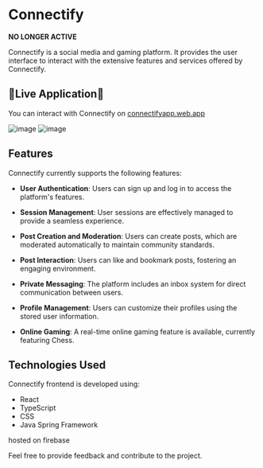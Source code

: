# Connectify
**NO LONGER ACTIVE** 

Connectify is a social media and gaming platform. It provides the user interface to interact with the extensive features and services offered by Connectify.

## 🎉Live Application🎉

You can interact with Connectify on [connectifyapp.web.app](https://connectifyapp.web.app)

![image](https://github.com/noahgsolomon/Connectify/assets/111200060/2da2a1e1-c800-400b-8585-4fd70d8ee967)
![image](https://github.com/noahgsolomon/Connectify/assets/111200060/220e1168-b816-4980-8cd4-c831e959c74c)


## Features

Connectify currently supports the following features:

- **User Authentication**: Users can sign up and log in to access the platform's features.

- **Session Management**: User sessions are effectively managed to provide a seamless experience.

- **Post Creation and Moderation**: Users can create posts, which are moderated automatically to maintain community standards.

- **Post Interaction**: Users can like and bookmark posts, fostering an engaging environment.

- **Private Messaging**: The platform includes an inbox system for direct communication between users.

- **Profile Management**: Users can customize their profiles using the stored user information.

- **Online Gaming**: A real-time online gaming feature is available, currently featuring Chess.

## Technologies Used

Connectify frontend is developed using:

- React
- TypeScript
- CSS
- Java Spring Framework

hosted on firebase

Feel free to provide feedback and contribute to the project.
